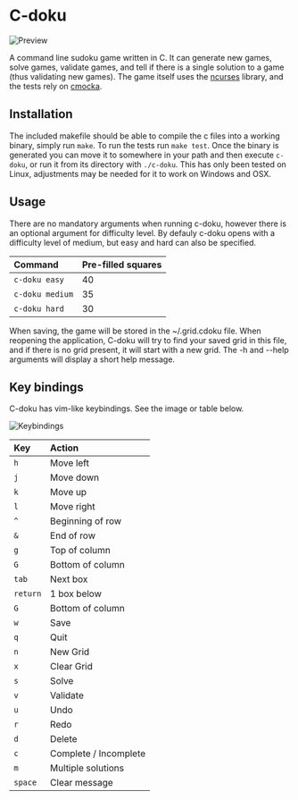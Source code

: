 # C-doku

![Preview](https://i.imgur.com/e51hLYw.gif)

A command line sudoku game written in C. It can generate new games, solve games, validate games, and tell if there is a single solution to a game (thus validating new games). The game itself uses the [ncurses](https://www.gnu.org/software/ncurses/) library, and the tests rely on [cmocka](https://cmocka.org/). 

## Installation 
The included makefile should be able to compile the c files into a working binary, simply run `make`. To run the tests run `make test`. Once the binary is generated you can move it to somewhere in your path and then execute `c-doku`, or run it from its directory with `./c-doku`. This has only been tested on Linux, adjustments may be needed for it to work on Windows and OSX. 

## Usage
There are no mandatory arguments when running c-doku, however there is an optional argument for difficulty level. By defauly c-doku opens with a difficulty level of medium, but easy and hard can also be specified.

| Command                       | Pre-filled squares                                                 |
|:------------------------------|:-------------------------------------------------------------------|
| `c-doku easy`                 | 40                 |
| `c-doku medium`               | 35                 |
| `c-doku hard`                 | 30                 |

When saving, the game will be stored in the ~/.grid.cdoku file. When reopening the application, C-doku will try to find your saved grid in this file, and if there is no grid present, it will start with a new grid. 
The -h and --help arguments will display a short help message.

## Key bindings
C-doku has vim-like keybindings. See the image or table below. 

![Keybindings](https://i.imgur.com/Fe0yt1t.png)

| Key                           | Action                                                             |
|:------------------------------|:-------------------------------------------------------------------|
|`h`                            | Move left |
|`j`                            | Move down |
|`k`                            | Move up |
|`l`                            | Move right |
|`^`                            | Beginning of row |
|`&`                            | End of row |
|`g`                            | Top of column |
|`G`                            | Bottom of column |
|`tab`                          | Next box |
|`return`                       | 1 box below |
|`G`                            | Bottom of column |
|`w`                            | Save |
|`q`                            | Quit |
|`n`                            | New Grid |
|`x`                            | Clear Grid |
|`s`                            | Solve |
|`v`                            | Validate |
|`u`                            | Undo |
|`r`                            | Redo |
|`d`                            | Delete |
|`c`                            | Complete / Incomplete |
|`m`                            | Multiple solutions |
|`space`                        | Clear message |
